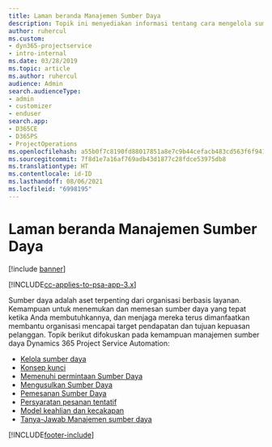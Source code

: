 ```yaml
---
title: Laman beranda Manajemen Sumber Daya
description: Topik ini menyediakan informasi tentang cara mengelola sumber daya.
author: ruhercul
ms.custom:
- dyn365-projectservice
- intro-internal
ms.date: 03/28/2019
ms.topic: article
ms.author: ruhercul
audience: Admin
search.audienceType:
- admin
- customizer
- enduser
search.app:
- D365CE
- D365PS
- ProjectOperations
ms.openlocfilehash: a55b0f7c8190fd88017851a8e7c9b44cefacb483cd563f6f94110a7421de5d1d
ms.sourcegitcommit: 7f8d1e7a16af769adb43d1877c28fdce53975db8
ms.translationtype: HT
ms.contentlocale: id-ID
ms.lasthandoff: 08/06/2021
ms.locfileid: "6998195"
---
```

# <a name="resource-management-home-page"></a>Laman beranda Manajemen Sumber Daya

[!include [banner](../includes/psa-now-project-operations.md)]

[!INCLUDE[cc-applies-to-psa-app-3.x](../includes/cc-applies-to-psa-app-3x.md)]

Sumber daya adalah aset terpenting dari organisasi berbasis layanan. Kemampuan untuk menemukan dan memesan sumber daya yang tepat ketika Anda membutuhkannya, dan menjaga mereka terus dimanfaatkan membantu organisasi mencapai target pendapatan dan tujuan kepuasan pelanggan. Topik berikut difokuskan pada kemampuan manajemen sumber daya Dynamics 365 Project Service Automation:

- [Kelola sumber daya](manage-resources.md)
- [Konsep kunci](reports-key-concepts.md)
- [Memenuhi permintaan Sumber Daya](resource-management-fulfill-requests.md)
- [Mengusulkan Sumber Daya](resource-management-propose-resources.md)
- [Pemesanan Sumber Daya](resource-management-book-resources-scheduleboard.md)
- [Persyaratan pesanan tentatif](resource-management-softbook-requirements.md)
- [Model keahlian dan kecakapan](resource-management-skills-proficiency.md)
- [Tanya-Jawab Manajemen sumber daya](resource-management-faq.md)


[!INCLUDE[footer-include](../includes/footer-banner.md)]